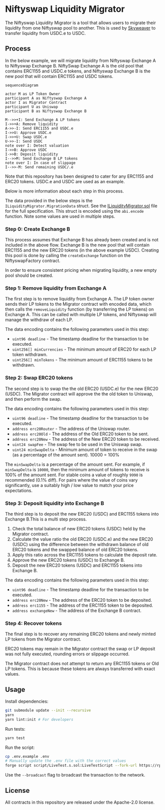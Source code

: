 # Niftyswap Liquidity Migrator

The Niftyswap Liquidity Migrator is a tool that allows users to migrate their liquidity from one Niftyswap pool to another.
This is used by [Skyweaver](https://www.skyweaver.net/) to transfer liquidity from USDC.e to USDC.

## Process

In the below example, we will migrate liquidity from Niftyswap Exchange A to Niftyswap Exchange B.
NiftySwap Exchange A is the old pool that contains ERC1155 and USDC.e tokens, and Niftyswap Exchange B is the new pool that will contain ERC1155 and USDC tokens.

```mermaid
sequenceDiagram

actor M as LP Token Owner
participant A as Niftyswap Exchange A
actor I as Migrator Contract
participant U as Uniswap
participant B as Niftyswap Exchange B

M-->>+I: Send Exchange A LP tokens
I->>+A: Remove liquidity
A->>-I: Send ERC1155 and USDC.e
I->>U: Approve USDC.e
I->>+U: Swap USDC.e
U->>-I: Send USDC
note over I: Detect valuation
I->>B: Approve USDC
I->>B: Deposit liquidity
I-->>M: Send Exchange B LP tokens
note over I: In case of slippage
I-->>-M: Send remaining USDC/.e
```

Note that this repository has been designed to cater for any ERC1155 and ERC20 tokens. USDC.e and USDC are used as an example.

Below is more information about each step in this process.

The data provided in the below steps is the `ILiquidityMigrator.MigrationData` struct. See the [ILiquidityMigrator.sol](src/ILiquidityMigrator.sol) file for the full specification. This struct is encoded using the `abi.encode` function. Note some values are used in multiple steps.

### Step 0: Create Exchange B

This process assumes that Exchange B has already been created and is not included in the above flow. Exchange B is the new pool that will contain ERC1155 and the new ERC20 tokens (in the above example USDC). Creating this pool is done by calling the `createExchange` function on the NiftyswapFactory contract.

In order to ensure consistent pricing when migrating liquidity, a new empty pool should be created.

### Step 1: Remove liquidity from Exchange A

The first step is to remove liquidity from Exchange A. The LP token owner sends their LP tokens to the Migrator contract with encoded data, which then calls the `removeLiquidity` function (by transferring the LP tokens) on Exchange A. This can be called with multiple LP tokens, and Niftyswap will manage the withdraw of each LP.

The data encoding contains the following parameters used in this step:

- `uint96 deadline` - The timestamp deadline for the transaction to be executed.
- `uint256[] minCurrencies` - The minimum amount of ERC20 for each LP token withdrawn.
- `uint256[] minTokens` - The minimum amount of ERC1155 tokens to be withdrawn.

### Step 2: Swap ERC20 tokens

The second step is to swap the the old ERC20 (USDC.e) for the new ERC20 (USDC). The Migrator contract will approve the the old token to Uniswap, and then perform the swap.

The data encoding contains the following parameters used in this step:

- `uint96 deadline` - The timestamp deadline for the transaction to be executed.
- `address erc20Router` - The address of the Uniswap router.
- `address erc20Old` - The address of the Old ERC20 token to be sent.
- `address erc20New` - The address of the New ERC20 token to be received.
- `uint24 swapFee` - The swap fee to be used in the Uniswap swap.
- `uint24 minSwapDelta` - Minimum amount of token to receive in the swap (as a percentage of the amount sent). 10000 = 100%

The `minSwapDelta` is a percentage of the amount sent. For example, if `minSwapDelta` is `10000`, then the minimum amount of tokens to receive is 100% of the amount sent. For stable coins a value of roughly `9990` is recommended (0.1% diff). For pairs where the value of coins vary significantly, use a suitably high / low value to match your price expectations.

### Step 3: Deposit liquidity into Exchange B

The third step is to deposit the new ERC20 (USDC) and ERC1155 tokens into Exchange B.This is a multi step process.

1. Check the total balance of new ERC20 tokens (USDC) held by the Migrator contract.
2. Calculate the value ratio the old ERC20 (USDC.e) and the new ERC20 (USDC) using the difference between the withdrawn balance of old ERC20 tokens and the swapped balance of old ERC20 tokens.
3. Apply this ratio across the ERC1155 tokens to calculate the deposit rate.
4. Approve the new ERC20 tokens (USDC) to Exchange B.
5. Deposit the new ERC20 tokens (USDC) and ERC1155 tokens into Exchange B.

The data encoding contains the following parameters used in this step:

- `uint96 deadline` - The timestamp deadline for the transaction to be executed.
- `address erc20New` - The address of the ERC20 token to be deposited.
- `address erc1155` - The address of the ERC1155 token to be deposited.
- `address exchangeNew` - The address of the Exchange B contract.

### Step 4: Recover tokens

The final step is to recover any remaining ERC20 tokens and newly minted LP tokens from the Migrator contract.

ERC20 tokens may remain in the Migrator contract the swap or LP deposit was not fully executed, rounding errors or slippage occurred.

The Migrator contract does not attempt to return any ERC1155 tokens or Old LP tokens. This is because these tokens are always transferred with exact values.

## Usage

Install dependencies:

```sh
git submodule update --init --recursive
yarn
yarn lint:init # For developers
```

Run tests:

```sh
yarn test
```

Run the script:

```sh
cp .env.example .env
# Manually update the .env file with the correct values
forge script script/LiveTest.s.sol:LiveTestScript --fork-url https://rpc-mainnet.matic.quiknode.pro -vvvvv
```

Use the `--broadcast` flag to broadcast the transaction to the network.

## License

All contracts in this repository are released under the Apache-2.0 license.
